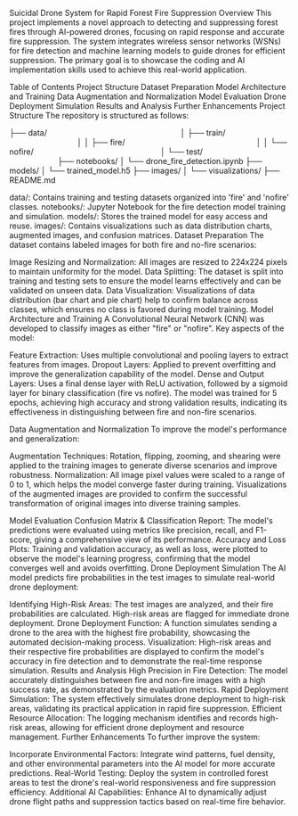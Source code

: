 Suicidal Drone System for Rapid Forest Fire Suppression
Overview
This project implements a novel approach to detecting and suppressing forest fires through AI-powered drones, focusing on rapid response and accurate fire suppression. The system integrates wireless sensor networks (WSNs) for fire detection and machine learning models to guide drones for efficient suppression. The primary goal is to showcase the coding and AI implementation skills used to achieve this real-world application.

Table of Contents
Project Structure
Dataset Preparation
Model Architecture and Training
Data Augmentation and Normalization
Model Evaluation
Drone Deployment Simulation
Results and Analysis
Further Enhancements
Project Structure
The repository is structured as follows:


├── data/‎‎  ‎ ‎ ‎ ‎ ‎ ‎ ‎ ‎ ‎ ‎ ‎ ‎ ‎ ‎ ‎ ‎ ‎ ‎ ‎ ‎ ‎ ‎ ‎ ‎ ‎ ‎ ‎ ‎ ‎ ‎ ‎ ‎ ‎ ‎ ‎ ‎ ‎ ‎ ‎ ‎ ‎ ‎ ‎ ‎ ‎ ‎ ‎ ‎ ‎ ‎ ‎ ‎ ‎ ‎ ‎ ‎ ‎ ‎ ‎ ‎ ‎ ‎ ‎ ‎ ‎ ‎ ‎ ‎ ‎ ‎ ‎ ‎ ‎ ‎ ‎ ‎ 
│   ├── train/‎‎  ‎ ‎ ‎ ‎ ‎ ‎ ‎ ‎ ‎ ‎ ‎ ‎ ‎ ‎ ‎ ‎ ‎ ‎ ‎ ‎ ‎ ‎ ‎ ‎ ‎ ‎ ‎ ‎ ‎ ‎ ‎ ‎ ‎ ‎ ‎ ‎ ‎ ‎ ‎ ‎ ‎ ‎ ‎ ‎ ‎ ‎ ‎ ‎ ‎ ‎ ‎ ‎ ‎ ‎ ‎ ‎ ‎ ‎ ‎ ‎ ‎ ‎ ‎ ‎ ‎ ‎ ‎ ‎ ‎ ‎ ‎ ‎ ‎ ‎ ‎ ‎ ‎ ‎ ‎ ‎ ‎ ‎ ‎ ‎ ‎ ‎ ‎ 
│   │   ├── fire/‎‎  ‎ ‎ ‎ ‎ ‎ ‎ ‎ ‎ ‎ ‎ ‎ ‎ ‎ ‎ ‎ ‎ ‎ ‎ ‎ ‎ ‎ ‎ ‎ ‎ ‎ ‎ ‎ ‎ ‎ ‎ ‎ ‎ ‎ ‎ ‎ ‎ ‎ ‎ ‎ ‎ ‎ ‎ ‎ ‎ ‎ ‎ ‎ ‎ ‎ ‎ ‎ ‎ ‎ ‎ ‎ ‎ ‎ ‎ ‎ ‎ ‎ ‎ ‎ ‎ ‎ ‎ ‎ ‎ ‎ ‎ ‎ ‎ ‎ ‎ ‎ ‎ ‎ ‎ ‎ ‎ 
│   │   └── nofire/‎‎  ‎ ‎ ‎ ‎ ‎ ‎ ‎ ‎ ‎ ‎ ‎ ‎ ‎ ‎ ‎ ‎ ‎ ‎ ‎ ‎ ‎ ‎ ‎ ‎ ‎ ‎ ‎ ‎ ‎ ‎ ‎ ‎ ‎ ‎ ‎ ‎ ‎ ‎ ‎ ‎ ‎ ‎ ‎ ‎ ‎ ‎ ‎ ‎ ‎ ‎ ‎ ‎ ‎ ‎ ‎ ‎ ‎ ‎ ‎ ‎ ‎ ‎ ‎ ‎ ‎ ‎ ‎ ‎ ‎ ‎ ‎ ‎ ‎ ‎ 
│   └── test/‎ ‎ ‎ ‎ ‎ ‎ ‎ ‎ ‎ ‎ ‎ ‎ ‎ ‎ ‎ ‎ ‎ ‎ ‎ ‎ ‎ ‎ ‎ ‎ ‎ ‎ ‎ ‎ ‎ ‎ ‎ ‎ ‎ ‎ ‎ ‎ ‎ ‎ ‎ ‎ ‎ ‎ ‎ ‎ ‎ ‎ ‎ ‎ ‎ ‎ ‎ ‎ ‎ ‎ ‎ ‎ ‎ ‎ ‎ ‎ ‎ ‎ ‎ ‎ ‎ ‎ ‎ ‎ ‎ ‎ 
├── notebooks/
│   └── drone_fire_detection.ipynb
├── models/
│   └── trained_model.h5
├── images/
│   └── visualizations/
├── README.md


data/: Contains training and testing datasets organized into 'fire' and 'nofire' classes.
notebooks/: Jupyter Notebook for the fire detection model training and simulation.
models/: Stores the trained model for easy access and reuse.
images/: Contains visualizations such as data distribution charts, augmented images, and confusion matrices.
Dataset Preparation
The dataset contains labeled images for both fire and no-fire scenarios:

Image Resizing and Normalization: All images are resized to 224x224 pixels to maintain uniformity for the model.
Data Splitting: The dataset is split into training and testing sets to ensure the model learns effectively and can be validated on unseen data.
Data Visualization: Visualizations of data distribution (bar chart and pie chart) help to confirm balance across classes, which ensures no class is favored during model training.
Model Architecture and Training
A Convolutional Neural Network (CNN) was developed to classify images as either "fire" or "nofire". Key aspects of the model:

Feature Extraction: Uses multiple convolutional and pooling layers to extract features from images.
Dropout Layers: Applied to prevent overfitting and improve the generalization capability of the model.
Dense and Output Layers: Uses a final dense layer with ReLU activation, followed by a sigmoid layer for binary classification (fire vs nofire).
The model was trained for 5 epochs, achieving high accuracy and strong validation results, indicating its effectiveness in distinguishing between fire and non-fire scenarios.

Data Augmentation and Normalization
To improve the model's performance and generalization:

Augmentation Techniques: Rotation, flipping, zooming, and shearing were applied to the training images to generate diverse scenarios and improve robustness.
Normalization: All image pixel values were scaled to a range of 0 to 1, which helps the model converge faster during training.
Visualizations of the augmented images are provided to confirm the successful transformation of original images into diverse training samples.

Model Evaluation
Confusion Matrix & Classification Report: The model's predictions were evaluated using metrics like precision, recall, and F1-score, giving a comprehensive view of its performance.
Accuracy and Loss Plots: Training and validation accuracy, as well as loss, were plotted to observe the model's learning progress, confirming that the model converges well and avoids overfitting.
Drone Deployment Simulation
The AI model predicts fire probabilities in the test images to simulate real-world drone deployment:

Identifying High-Risk Areas: The test images are analyzed, and their fire probabilities are calculated. High-risk areas are flagged for immediate drone deployment.
Drone Deployment Function: A function simulates sending a drone to the area with the highest fire probability, showcasing the automated decision-making process.
Visualization: High-risk areas and their respective fire probabilities are displayed to confirm the model's accuracy in fire detection and to demonstrate the real-time response simulation.
Results and Analysis
High Precision in Fire Detection: The model accurately distinguishes between fire and non-fire images with a high success rate, as demonstrated by the evaluation metrics.
Rapid Deployment Simulation: The system effectively simulates drone deployment to high-risk areas, validating its practical application in rapid fire suppression.
Efficient Resource Allocation: The logging mechanism identifies and records high-risk areas, allowing for efficient drone deployment and resource management.
Further Enhancements
To further improve the system:

Incorporate Environmental Factors: Integrate wind patterns, fuel density, and other environmental parameters into the AI model for more accurate predictions.
Real-World Testing: Deploy the system in controlled forest areas to test the drone's real-world responsiveness and fire suppression efficiency.
Additional AI Capabilities: Enhance AI to dynamically adjust drone flight paths and suppression tactics based on real-time fire behavior.
